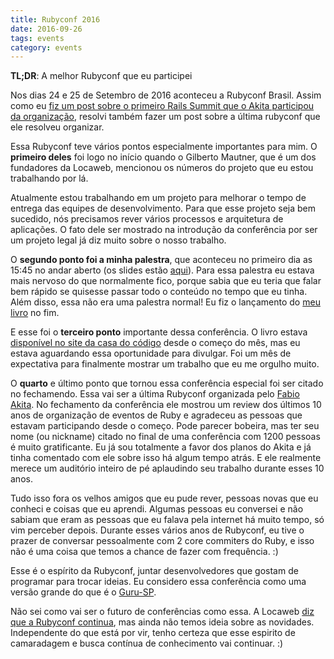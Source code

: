 ```yaml
---
title: Rubyconf 2016
date: 2016-09-26
tags: events
category: events
---
```


**TL;DR**: A melhor Rubyconf que eu participei

Nos dias 24 e 25 de Setembro de 2016 aconteceu a Rubyconf Brasil.
Assim como eu
[fiz um post sobre o primeiro Rails Summit que o Akita participou da organização](http://pothix.com/2008/10/21/rails-summit-latin-america.html),
resolvi também fazer um post sobre a última rubyconf que ele resolveu
organizar.

Essa Rubyconf teve vários pontos especialmente importantes para mim. O
**primeiro deles** foi logo no início quando o Gilberto Mautner, que é um
dos fundadores da Locaweb, mencionou os números do projeto que eu
estou trabalhando por lá.

Atualmente estou trabalhando em um projeto para melhorar o tempo de
entrega das equipes de desenvolvimento. Para que esse projeto seja bem
sucedido, nós precisamos rever vários processos e arquitetura de
aplicações. O fato dele ser mostrado na introdução da conferência por
ser um projeto legal já diz muito sobre o nosso trabalho.

O **segundo ponto foi a minha palestra**, que aconteceu no primeiro
dia as 15:45 no andar aberto (os slides estão
[aqui](http://cege.la/nzhl40)). Para essa palestra eu estava mais
nervoso do que normalmente fico, porque sabia que eu teria que falar
bem rápido se quisesse passar todo o conteúdo no tempo que eu
tinha. Além disso, essa não era uma palestra normal! Eu fiz o
lançamento do
[meu livro](https://desconstruindoaweb.com.br/?source=pothix.com) no
fim.

E esse foi o **terceiro ponto** importante dessa conferência. O livro
estava
[disponível no site da casa do código](https://www.casadocodigo.com.br/products/livro-desconstruindo-web)
desde o começo do mês, mas eu estava aguardando essa oportunidade para
divulgar. Foi um mês de expectativa para finalmente mostrar um
trabalho que eu me orgulho muito.

O **quarto** e último ponto que tornou essa conferência especial foi
ser citado no fechamendo. Essa vai ser a última Rubyconf organizada
pelo [Fabio Akita](https://twitter.com/akitaonrails). No fechamento da
conferência ele mostrou um review dos últimos 10 anos de organização
de eventos de Ruby e agradeceu as pessoas que estavam participando
desde o começo. Pode parecer bobeira, mas ter seu nome (ou nickname)
citado no final de uma conferência com 1200 pessoas é muito
gratificante. Eu já sou totalmente a favor dos planos do Akita e já
tinha comentado com ele sobre isso há algum tempo atrás. E ele
realmente merece um auditório inteiro de pé aplaudindo seu trabalho
durante esses 10 anos.

Tudo isso fora os velhos amigos que eu pude rever, pessoas novas que
eu conheci e coisas que eu aprendi. Algumas pessoas eu conversei e não
sabiam que eram as pessoas que eu falava pela internet há muito tempo,
só vim perceber depois. Durante esses vários anos de Rubyconf, eu tive
o prazer de conversar pessoalmente com 2 core commiters do Ruby, e
isso não é uma coisa que temos a chance de fazer com frequência. :)

Esse é o espírito da Rubyconf, juntar desenvolvedores que gostam de
programar para trocar ideias. Eu considero essa conferência como uma
versão grande do que é o [Guru-SP](https://gurusp.org).

Não sei como vai ser o futuro de conferências como essa. A Locaweb
[diz que a Rubyconf continua](https://twitter.com/locaweb/status/779819447087403008),
mas ainda não temos ideia sobre as novidades. Independente do que está
por vir, tenho certeza que esse espirito de camaradagem e busca
contínua de conhecimento vai continuar. :)
